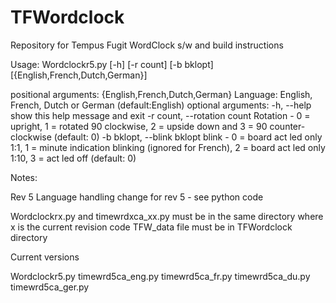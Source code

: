 # TFWordclock
Repository for Tempus Fugit WordClock s/w and build instructions

Usage: Wordclockr5.py [-h] [-r count] [-b bklopt]  [{English,French,Dutch,German}]
 
positional arguments:
  {English,French,Dutch,German} 
                        Language: English, French, Dutch or German (default:English)
optional arguments:
  -h, --help            show this help message and exit
  -r count, --rotation count
                        Rotation - 0 = upright, 1 = rotated 90 clockwise, 2 =
                        upside down and 3 = 90 counter-clockwise (default: 0)
  -b bklopt, --blink bklopt
                        blink - 0 = board act led only 1:1, 1 = minute
                        indication blinking (ignored for French), 2 = board
                        act led only 1:10, 3 = act led off (default: 0)


Notes:

Rev 5
Language handling change for rev 5 - see python code

Wordclockrx.py and timewrdxca_xx.py must be in the same directory
where x is the current revision code
TFW_data file must be in TFWordclock directory 

Current versions

   Wordclockr5.py
   timewrd5ca_eng.py
   timewrd5ca_fr.py
   timewrd5ca_du.py
   timewrd5ca_ger.py

